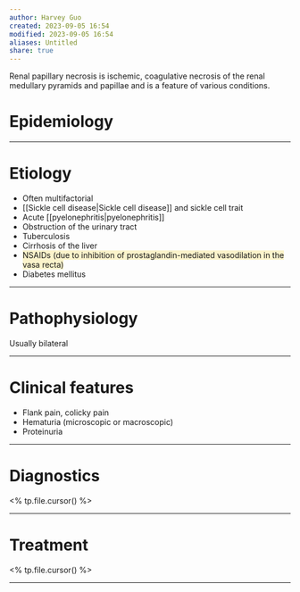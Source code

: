 ```yaml
---
author: Harvey Guo
created: 2023-09-05 16:54
modified: 2023-09-05 16:54
aliases: Untitled
share: true
---
```

Renal papillary necrosis is ischemic, coagulative necrosis of the renal medullary pyramids and papillae and is a feature of various conditions.
# Epidemiology


---
# Etiology
- Often multifactorial
- [[Sickle cell disease|Sickle cell disease]] and sickle cell trait
- Acute [[pyelonephritis|pyelonephritis]]
- Obstruction of the urinary tract
- Tuberculosis
- Cirrhosis of the liver
- <span style="background:rgba(240, 200, 0, 0.2)">NSAIDs (due to inhibition of prostaglandin-mediated vasodilation in the vasa recta)</span>
- Diabetes mellitus

---
# Pathophysiology
Usually bilateral

---
# Clinical features
- Flank pain, colicky pain
- Hematuria (microscopic or macroscopic)
- Proteinuria

---
# Diagnostics
<% tp.file.cursor() %>

---
# Treatment
<% tp.file.cursor() %>

---
